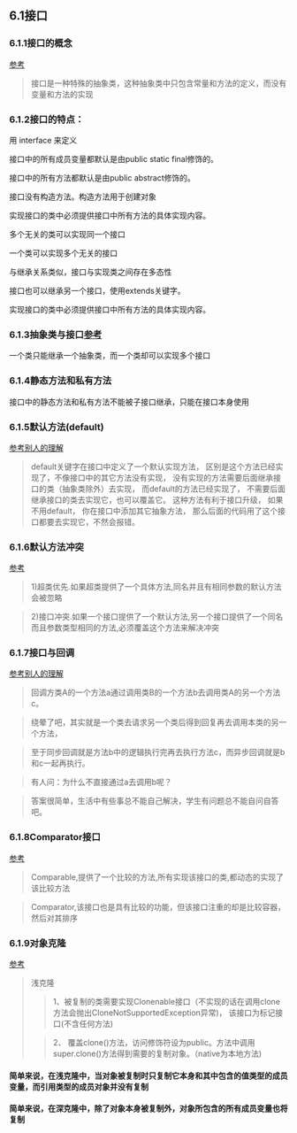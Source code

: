 
## 6.1接口
### 6.1.1接口的概念
[参考](https://blog.csdn.net/sun_shine56/article/details/86621481?ops_request_misc=%257B%2522request%255Fid%2522%253A%2522162245324016780255266263%2522%252C%2522scm%2522%253A%252220140713.130102334..%2522%257D&request_id=162245324016780255266263&biz_id=0&utm_medium=distribute.pc_search_result.none-task-blog-2~all~sobaiduend~default-1-86621481.first_rank_v2_pc_rank_v29&utm_term=Java%E6%8E%A5%E5%8F%A3&spm=1018.2226.3001.4187)

>接口是一种特殊的抽象类，这种抽象类中只包含常量和方法的定义，而没有变量和方法的实现

### 6.1.2接口的特点：

用 interface 来定义

接口中的所有成员变量都默认是由public static final修饰的。

接口中的所有方法都默认是由public abstract修饰的。

接口没有构造方法。构造方法用于创建对象

实现接口的类中必须提供接口中所有方法的具体实现内容。

多个无关的类可以实现同一个接口

一个类可以实现多个无关的接口

与继承关系类似，接口与实现类之间存在多态性

接口也可以继承另一个接口，使用extends关键字。

实现接口的类中必须提供接口中所有方法的具体实现内容。

### 6.1.3抽象类与接口[参考](https://blog.csdn.net/qq_17846019/article/details/83002349?ops_request_misc=&request_id=&biz_id=102&utm_term=java%E6%8E%A5%E5%8F%A3%E5%92%8C%E6%8A%BD%E8%B1%A1%E7%B1%BB&utm_medium=distribute.pc_search_result.none-task-blog-2~all~sobaiduweb~default-6-.first_rank_v2_pc_rank_v29&spm=1018.2226.3001.4187)
一个类只能继承一个抽象类，而一个类却可以实现多个接口
### 6.1.4静态方法和私有方法
接口中的静态方法和私有方法不能被子接口继承，只能在接口本身使用
### 6.1.5默认方法(default)
[参考别人的理解](https://blog.csdn.net/wcyonghuming?type=blog)
>default关键字在接口中定义了一个默认实现方法，
>区别是这个方法已经实现了，不像接口中的其它方法没有实现，
>没有实现的方法需要后面继承接口的类（抽象类除外）去实现，
>而default的方法已经实现了，
>不需要后面继承接口的类去实现它，也可以覆盖它。
>这种方法有利于接口升级，
>如果不用default，
>你在接口中添加其它抽象方法，
>那么后面的代码用了这个接口都要去实现它，不然会报错。
### 6.1.6默认方法冲突
[参考](https://blog.csdn.net/shallowinggg/article/details/78039372?ops_request_misc=%257B%2522request%255Fid%2522%253A%2522162246431316780255216657%2522%252C%2522scm%2522%253A%252220140713.130102334..%2522%257D&request_id=162246431316780255216657&biz_id=0&utm_medium=distribute.pc_search_result.none-task-blog-2~all~sobaiduend~default-2-78039372.first_rank_v2_pc_rank_v29&utm_term=%E6%8E%A5%E5%8F%A3%E9%BB%98%E8%AE%A4%E6%96%B9%E6%B3%95%E5%86%B2%E7%AA%81&spm=1018.2226.3001.4187)
> 1)超类优先.如果超类提供了一个具体方法,同名并且有相同参数的默认方法会被忽略

> 2)接口冲突.如果一个接口提供了一个默认方法,另一个接口提供了一个同名而且参数类型相同的方法,必须覆盖这个方法来解决冲突
### 6.1.7接口与回调
[参考别人的理解](https://blog.csdn.net/qq_33667439/article/details/78666979?ops_request_misc=%257B%2522request%255Fid%2522%253A%2522162246846716780264016564%2522%252C%2522scm%2522%253A%252220140713.130102334..%2522%257D&request_id=162246846716780264016564&biz_id=0&utm_medium=distribute.pc_search_result.none-task-blog-2~all~top_positive~default-1-78666979.first_rank_v2_pc_rank_v29&utm_term=%E6%8E%A5%E5%8F%A3%E5%9B%9E%E8%B0%83&spm=1018.2226.3001.4187)
>回调方类A的一个方法a通过调用类B的一个方法b去调用类A的另一个方法c。

>绕晕了吧，其实就是一个类去请求另一个类后得到回复再去调用本类的另一个方法，

>至于同步回调就是方法b中的逻辑执行完再去执行方法c，而异步回调就是b和c一起再执行。

>有人问：为什么不直接通过a去调用b呢？

>答案很简单，生活中有些事总不能自己解决，学生有问题总不能自问自答吧。
### 6.1.8Comparator接口
[参考](https://blog.csdn.net/qq_36850813/article/details/94388667?ops_request_misc=%257B%2522request%255Fid%2522%253A%2522162246972616780255225398%2522%252C%2522scm%2522%253A%252220140713.130102334..%2522%257D&request_id=162246972616780255225398&biz_id=0&utm_medium=distribute.pc_search_result.none-task-blog-2~all~sobaiduend~default-1-94388667.first_rank_v2_pc_rank_v29&utm_term=comparator%E6%8E%A5%E5%8F%A3&spm=1018.2226.3001.4187)
> Comparable,提供了一个比较的方法,所有实现该接口的类,都动态的实现了该比较方法

> Comparator,该接口也是具有比较的功能，但该接口注重的却是比较容器，然后对其排序
### 6.1.9对象克隆
[参考](https://blog.csdn.net/owenchan1987/article/details/77473884?ops_request_misc=%257B%2522request%255Fid%2522%253A%2522162247050916780262542892%2522%252C%2522scm%2522%253A%252220140713.130102334..%2522%257D&request_id=162247050916780262542892&biz_id=0&utm_medium=distribute.pc_search_result.none-task-blog-2~all~top_positive~default-1-77473884.first_rank_v2_pc_rank_v29&utm_term=%E5%AF%B9%E8%B1%A1%E5%85%8B%E9%9A%86&spm=1018.2226.3001.4187)
> 浅克隆
>
>>  1、被复制的类需要实现Clonenable接口（不实现的话在调用clone方法会抛出CloneNotSupportedException异常)， 该接口为标记接口(不含任何方法)
>
>>  2、 覆盖clone()方法，访问修饰符设为public。方法中调用super.clone()方法得到需要的复制对象。（native为本地方法)

#### 简单来说，在浅克隆中，当对象被复制时只复制它本身和其中包含的值类型的成员变量，而引用类型的成员对象并没有复制
#### 简单来说，在深克隆中，除了对象本身被复制外，对象所包含的所有成员变量也将复制

